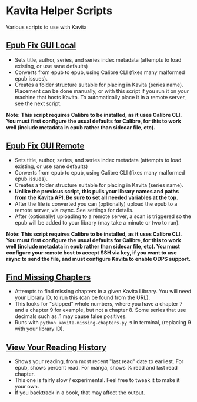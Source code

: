 # Kavita Helper Scripts
Various scripts to use with Kavita

## [Epub Fix GUI Local](https://github.com/duplaja/kavita-scripts/blob/main/epub-fix-gui-local.py)

* Sets title, author, series, and series index metadata (attempts to load existing, or use sane defaults)
* Converts from epub to epub, using Calibre CLI (fixes many malformed epub issues).
* Creates a folder structure suitable for placing in Kavita (series name). Placement can be done manually, or with this script if you run it on your machine that hosts Kavita. To automatically place it in a remote server, see the next script.

**Note: This script requires Calibre to be installed, as it uses Calibre CLI. You must first configure the usual defaults for Calibre, for this to work well (include metadata in epub rather than sidecar file, etc).**

## [Epub Fix GUI Remote](https://github.com/duplaja/kavita-scripts/blob/main/epub-fix-gui-remote.py)

* Sets title, author, series, and series index metadata (attempts to load existing, or use sane defaults)
* Converts from epub to epub, using Calibre CLI (fixes many malformed epub issues).
* Creates a folder structure suitable for placing in Kavita (series name).
* **Unlike the previous script, this pulls your library names and paths from the Kavita API. Be sure to set all needed variables at the top.**
* After the file is converted you can (optionally) upload the epub to a remote server, via rsync. See settings for details.
* After (optionally) uploading to a remote server, a scan is triggered so the epub will be added to your library (may take a minute or two to run).

**Note: This script requires Calibre to be installed, as it uses Calibre CLI. You must first configure the usual defaults for Calibre, for this to work well (include metadata in epub rather than sidecar file, etc). You must configure your remote host to accept SSH via key, if you want to use rsync to send the file, and must configure Kavita to enable ODPS support.**

## [Find Missing Chapters](https://github.com/duplaja/kavita-scripts/blob/main/find-missing-chapters.py)

* Attempts to find missing chapters in a given Kavita Library. You will need your Library ID, to run this (can be found from the URL).
* This looks for "skipped" whole numbers, where you have a chapter 7 and a chapter 9 for example, but not a chapter 8. Some series that use decimals such as .1 may cause false positives.
* Runs with `python kavita-missing-chapters.py 9` in terminal, (replacing 9 with your library ID).

## [View Your Reading History](https://github.com/duplaja/kavita-scripts/blob/main/view-your-reading-history.py)

* Shows your reading, from most recent "last read" date to earliest. For epub, shows percent read. For manga, shows % read and last read chapter.
* This one is fairly slow / experimental. Feel free to tweak it to make it your own.
* If you backtrack in a book, that may affect the output.


